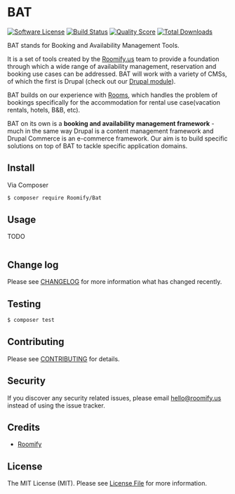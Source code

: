 # BAT

[![Software License][ico-license]](LICENSE.md)
[![Build Status][ico-travis]][link-travis]
[![Quality Score][ico-code-quality]][link-code-quality]
[![Total Downloads][ico-downloads]][link-downloads]

BAT stands for Booking and Availability Management Tools.

It is a set of tools created by the [Roomify.us](https://roomify.us) team to provide a foundation through which a wide range of availability management, reservation and booking use cases can be addressed.
BAT will work with a variety of CMSs, of which the first is Drupal (check out our [Drupal module](https://github.com/roomify/bat_drupal)).

BAT builds on our experience with [Rooms](http://drupal.org/project/rooms), which handles the problem of bookings specifically for the accommodation for rental use case(vacation rentals, hotels, B&B, etc).

BAT on its own is a **booking and availability management framework** - much in the same way Drupal is a content management framework and Drupal Commerce is an e-commerce framework. Our aim is to build specific solutions on top of BAT to tackle specific application domains.


## Install

Via Composer

``` bash
$ composer require Roomify/Bat
```

## Usage

TODO
``` php

```

## Change log

Please see [CHANGELOG](CHANGELOG.md) for more information what has changed recently.

## Testing

``` bash
$ composer test
```

## Contributing

Please see [CONTRIBUTING](CONTRIBUTING.md) for details.

## Security

If you discover any security related issues, please email hello@roomify.us instead of using the issue tracker.

## Credits

- [Roomify](https://roomify.us)

## License

The MIT License (MIT). Please see [License File](LICENSE.md) for more information.

[ico-license]: https://img.shields.io/badge/license-MIT-brightgreen.svg?style=flat-square
[ico-travis]: https://img.shields.io/travis/Roomify/bat/master.svg?style=flat-square
[ico-code-quality]: https://img.shields.io/scrutinizer/g/roomify/bat.svg?style=flat-square
[ico-downloads]: https://img.shields.io/packagist/dt/roomify/bat.svg?style=flat-square

[link-travis]: https://travis-ci.org/Roomify/bat
[link-scrutinizer]: https://scrutinizer-ci.com/g/roomify/bat/code-structure
[link-code-quality]: https://scrutinizer-ci.com/g/roomify/bat
[link-downloads]: https://packagist.org/packages/roomify/bat
[link-author]: https://github.com/roomify
